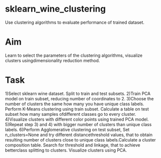 # sklearn_wine_clustering
Use clustering algorithms to evaluate performance of trained dataset.

# Aim

Learn   to   select   the   parameters   of   the   clustering   algorithms,   visualize   clusters   usingdimensionality reduction method. 

# Task

1)Select sklearn wine dataset. Split to train and test subsets.
2)Train PCA model on train subset, reducing number of coordinates to 2.
3)Choose the number of clusters the same how many you have unique class labels.  Perform K-Means clustering using train subset.  Calculate a table on test subset how many samples ofdifferent classes go to every cluster. 
4)Visualize clusters with different color points using trained PCA model.
5)Repeat step 3) and 4) with bigger number of clusters than unique class labels.
6)Perform Agglomerative clustering on test subset, Set n_clusters=None and try different distancethreshold values, that to   obtain resulting number of clusters close to unique class labels.Calculate a cluster composition table. Search for threshold and linkage, that to achieve betterclass splitting to clusters. Visualize clusters using PCA.
